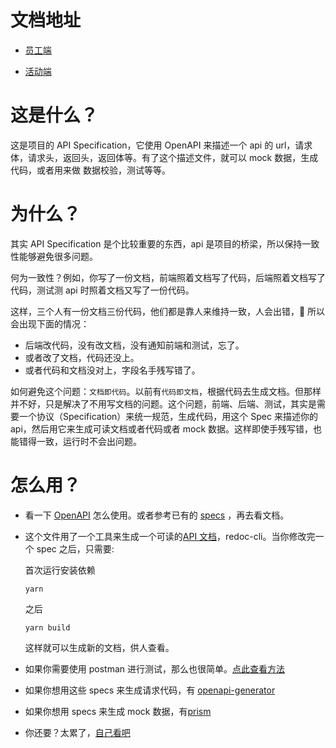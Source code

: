# 文档地址

- [员工端](http://htmlpreview.github.io/?https://github.com/youyingxiang/apidoc/blob/master/docs/staff-client.html)

- [活动端](http://htmlpreview.github.io/?https://github.com/youyingxiang/apidoc/blob/master/docs/yun-client.html)

# 这是什么？

这是项目的 API Specification，它使用 OpenAPI 来描述一个 api 的 url，请求体，请求头，返回头，返回体等。有了这个描述文件，就可以 mock 数据，生成代码，或者用来做 数据校验，测试等等。

# 为什么？

其实 API Specification 是个比较重要的东西，api 是项目的桥梁，所以保持一致性能够避免很多问题。

何为一致性？例如，你写了一份文档，前端照着文档写了代码，后端照着文档写了代码，测试测 api 时照着文档又写了一份代码。

这样，三个人有一份文档三份代码，他们都是靠人来维持一致，人会出错， 所以会出现下面的情况：

- 后端改代码，没有改文档，没有通知前端和测试，忘了。
- 或者改了文档，代码还没上。
- 或者代码和文档没对上，字段名手残写错了。

如何避免这个问题：`文档即代码`。以前有`代码即文档`，根据代码去生成文档。但那样并不好，只是解决了不用写文档的问题。这个问题，前端、后端、测试，其实是需要一个协议（Specification）来统一规范，生成代码，用这个 Spec 来描述你的 api，然后用它来生成可读文档或者代码或者 mock 数据。这样即使手残写错，也能错得一致，运行时不会出问题。

# 怎么用？

- 看一下 [OpenAPI](https://github.com/OAI/OpenAPI-Specification/blob/master/versions/3.0.2.md) 怎么使用。或者参考已有的 [specs](./specs) ，再去看文档。

- 这个文件用了一个工具来生成一个可读的[API 文档](./docs)，redoc-cli。当你修改完一个 spec 之后，只需要:

  首次运行安装依赖

  ```
  yarn
  ```

  之后

  ```
  yarn build
  ```

  这样就可以生成新的文档，供人查看。

- 如果你需要使用 postman 进行测试，那么也很简单。[点此查看方法](https://learning.getpostman.com/docs/postman/collections/working_with_openAPI/)

- 如果你想用这些 specs 来生成请求代码，有 [openapi-generator](https://openapi-generator.tech/)

- 如果你想用 specs 来生成 mock 数据，有[prism](https://github.com/stoplightio/prism)

- 你还要？太累了，[自己看吧](https://openapi.tools/)
